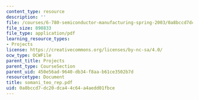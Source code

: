 ```yaml
---
content_type: resource
description: ''
file: /courses/6-780-semiconductor-manufacturing-spring-2003/0a8bccd7dc20dca44c64a4aedd01fbce_somani_teo_rep.pdf
file_size: 898833
file_type: application/pdf
learning_resource_types:
- Projects
license: https://creativecommons.org/licenses/by-nc-sa/4.0/
ocw_type: OCWFile
parent_title: Projects
parent_type: CourseSection
parent_uid: 450e56ad-9640-db34-f8aa-b61ce3502b7d
resourcetype: Document
title: somani_teo_rep.pdf
uid: 0a8bccd7-dc20-dca4-4c64-a4aedd01fbce
---
```

